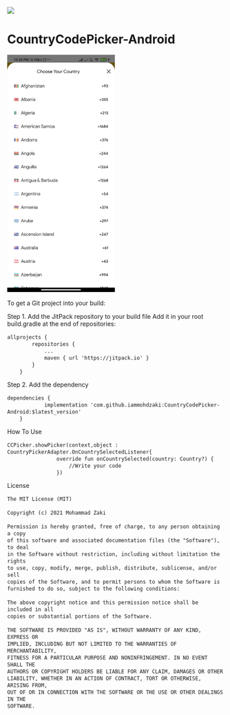 [![](https://jitpack.io/v/iammohdzaki/CountryCodePicker-Android.svg)](https://jitpack.io/#iammohdzaki/CountryCodePicker-Android)

# CountryCodePicker-Android

<img src="https://github.com/iammohdzaki/CountryCodePicker-Android/blob/master/Screenshot_2021-03-21-22-36-42-267_com.bequest.jpg" alt="KnotDialog" width="250" height="550"/>

To get a Git project into your build:

Step 1. Add the JitPack repository to your build file
Add it in your root build.gradle at the end of repositories:
```
allprojects {
		repositories {
			...
			maven { url 'https://jitpack.io' }
		}
	}
```
Step 2. Add the dependency
```
dependencies {
	        implementation 'com.github.iammohdzaki:CountryCodePicker-Android:$latest_version'
	}
```
How To Use
```
CCPicker.showPicker(context,object : CountryPickerAdapter.OnCountrySelectedListener{
                override fun onCountrySelected(country: Country?) {
                    //Write your code
                })
```

License
```
The MIT License (MIT)

Copyright (c) 2021 Mohammad Zaki

Permission is hereby granted, free of charge, to any person obtaining a copy
of this software and associated documentation files (the "Software"), to deal
in the Software without restriction, including without limitation the rights
to use, copy, modify, merge, publish, distribute, sublicense, and/or sell
copies of the Software, and to permit persons to whom the Software is
furnished to do so, subject to the following conditions:

The above copyright notice and this permission notice shall be included in all
copies or substantial portions of the Software.

THE SOFTWARE IS PROVIDED "AS IS", WITHOUT WARRANTY OF ANY KIND, EXPRESS OR
IMPLIED, INCLUDING BUT NOT LIMITED TO THE WARRANTIES OF MERCHANTABILITY,
FITNESS FOR A PARTICULAR PURPOSE AND NONINFRINGEMENT. IN NO EVENT SHALL THE
AUTHORS OR COPYRIGHT HOLDERS BE LIABLE FOR ANY CLAIM, DAMAGES OR OTHER
LIABILITY, WHETHER IN AN ACTION OF CONTRACT, TORT OR OTHERWISE, ARISING FROM,
OUT OF OR IN CONNECTION WITH THE SOFTWARE OR THE USE OR OTHER DEALINGS IN THE
SOFTWARE.
```
